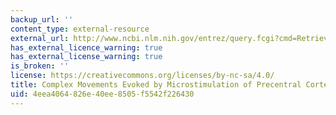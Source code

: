 ```yaml
---
backup_url: ''
content_type: external-resource
external_url: http://www.ncbi.nlm.nih.gov/entrez/query.fcgi?cmd=Retrieve&db=PubMed&dopt=Citation&list_uids=12062029
has_external_licence_warning: true
has_external_license_warning: true
is_broken: ''
license: https://creativecommons.org/licenses/by-nc-sa/4.0/
title: Complex Movements Evoked by Microstimulation of Precentral Cortex
uid: 4eea4064-826e-40ee-8505-f5542f226430
---
```

